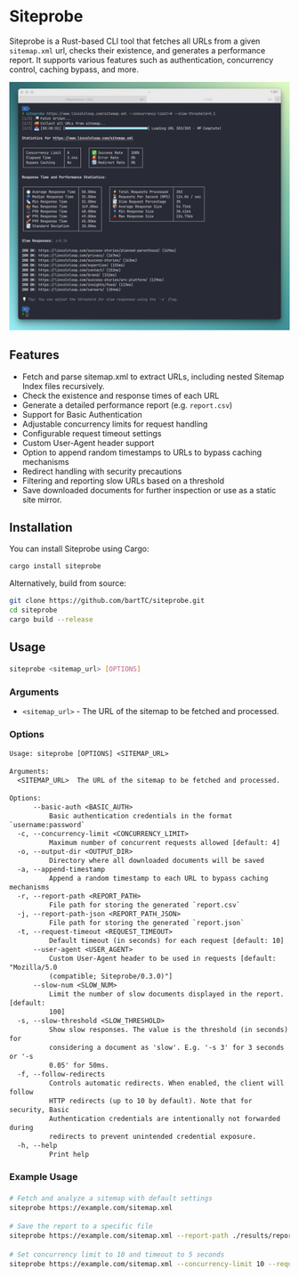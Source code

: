 # Siteprobe

Siteprobe is a Rust-based CLI tool that fetches all URLs from a given `sitemap.xml`
url, checks their existence, and generates a performance report. It supports various
features such as authentication, concurrency control, caching bypass, and more.

![Screenshot of Siteprobe statistics](https://github.com/bartTC/siteprobe/blob/main/docs/screenshot.png?raw=true)

## Features

- Fetch and parse sitemap.xml to extract URLs, including nested Sitemap Index files
  recursively.
- Check the existence and response times of each URL
- Generate a detailed performance report (e.g. `report.csv`)
- Support for Basic Authentication
- Adjustable concurrency limits for request handling
- Configurable request timeout settings
- Custom User-Agent header support
- Option to append random timestamps to URLs to bypass caching mechanisms
- Redirect handling with security precautions
- Filtering and reporting slow URLs based on a threshold
- Save downloaded documents for further inspection or use as a static site mirror.

## Installation

You can install Siteprobe using Cargo:

```sh
cargo install siteprobe
```

Alternatively, build from source:

```sh
git clone https://github.com/bartTC/siteprobe.git
cd siteprobe
cargo build --release
```

## Usage

```sh
siteprobe <sitemap_url> [OPTIONS]
```

### Arguments

- `<sitemap_url>` - The URL of the sitemap to be fetched and processed.

### Options

```
Usage: siteprobe [OPTIONS] <SITEMAP_URL>

Arguments:
  <SITEMAP_URL>  The URL of the sitemap to be fetched and processed.

Options:
      --basic-auth <BASIC_AUTH>
          Basic authentication credentials in the format `username:password`
  -c, --concurrency-limit <CONCURRENCY_LIMIT>
          Maximum number of concurrent requests allowed [default: 4]
  -o, --output-dir <OUTPUT_DIR>
          Directory where all downloaded documents will be saved
  -a, --append-timestamp
          Append a random timestamp to each URL to bypass caching mechanisms
  -r, --report-path <REPORT_PATH>
          File path for storing the generated `report.csv`
  -j, --report-path-json <REPORT_PATH_JSON>
          File path for storing the generated `report.json`
  -t, --request-timeout <REQUEST_TIMEOUT>
          Default timeout (in seconds) for each request [default: 10]
      --user-agent <USER_AGENT>
          Custom User-Agent header to be used in requests [default: "Mozilla/5.0
          (compatible; Siteprobe/0.3.0)"]
      --slow-num <SLOW_NUM>
          Limit the number of slow documents displayed in the report. [default:
          100]
  -s, --slow-threshold <SLOW_THRESHOLD>
          Show slow responses. The value is the threshold (in seconds) for
          considering a document as 'slow'. E.g. '-s 3' for 3 seconds or '-s
          0.05' for 50ms.
  -f, --follow-redirects
          Controls automatic redirects. When enabled, the client will follow
          HTTP redirects (up to 10 by default). Note that for security, Basic
          Authentication credentials are intentionally not forwarded during
          redirects to prevent unintended credential exposure.
  -h, --help
          Print help
```

### Example Usage

####         

```sh
# Fetch and analyze a sitemap with default settings
siteprobe https://example.com/sitemap.xml

# Save the report to a specific file
siteprobe https://example.com/sitemap.xml --report-path ./results/report.csv --output-dir ./example.com

# Set concurrency limit to 10 and timeout to 5 seconds
siteprobe https://example.com/sitemap.xml --concurrency-limit 10 --request-timeout 5
```
